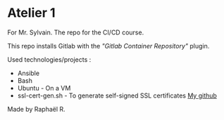 # Atelier 1

For Mr. Sylvain. The repo for the CI/CD course.

This repo installs Gitlab with the *"Gitlab Container Repository"* plugin.

Used technologies/projects :
- Ansible
- Bash
- Ubuntu - On a VM
- ssl-cert-gen.sh - To generate self-signed SSL certificates [My github](https://github.com/IkariTyux/scripts)

Made by Raphaël R.
